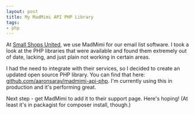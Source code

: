 ```yaml
---
layout: post
title: My MadMimi API PHP Library
tags:
- php
---
```

At [Small Shops United](https://www.smallshopsunited.com), we use MadMimi for our email list software.  I took a look at the PHP libraries that were available and found them extremely out of date, lacking, and just plain not working in certain areas.  

I had the need to integrate with their services, so I decided to create an updated open source PHP library.  You can find that here: [github.com/aaronsaray/madmimi-api-php](https://github.com/aaronsaray/madmimi-api-php).  I'm currently using this in production and it's performing great.

Next step - get MadMimi to add it to their support page.  Here's hoping!  (At least it's in packagist for composer install, though.)
